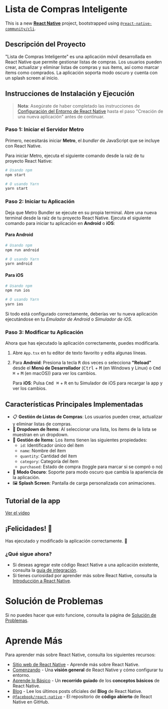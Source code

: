 
# Lista de Compras Inteligente

This is a new [**React Native**](https://reactnative.dev) project, bootstrapped using [`@react-native-community/cli`](https://github.com/react-native-community/cli).

## Descripción del Proyecto
"Lista de Compras Inteligente" es una aplicación móvil desarrollada en React Native que permite gestionar listas de compras. Los usuarios pueden crear, actualizar y eliminar listas de compras y sus ítems, así como marcar ítems como comprados. La aplicación soporta modo oscuro y cuenta con un splash screen al inicio.

## Instrucciones de Instalación y Ejecución

>**Nota**: Asegúrate de haber completado las instrucciones de [Configuración del Entorno de React Native](https://reactnative.dev/docs/environment-setup) hasta el paso "Creación de una nueva aplicación" antes de continuar.

### Paso 1: Iniciar el Servidor Metro

Primero, necesitarás iniciar **Metro**, el _bundler_ de JavaScript que se incluye con React Native.

Para iniciar Metro, ejecuta el siguiente comando desde la raíz de tu proyecto React Native:

```bash
# Usando npm
npm start

# O usando Yarn
yarn start
```

### Paso 2: Iniciar tu Aplicación

Deja que Metro Bundler se ejecute en su propia terminal. Abre una nueva terminal desde la raíz de tu proyecto React Native. Ejecuta el siguiente comando para iniciar tu aplicación en **Android** o **iOS**:

#### Para Android

```bash
# Usando npm
npm run android

# O usando Yarn
yarn android
```

#### Para iOS

```bash
# Usando npm
npm run ios

# O usando Yarn
yarn ios
```

Si todo está configurado correctamente, deberías ver tu nueva aplicación ejecutándose en tu _Emulador de Android_ o _Simulador de iOS_.

### Paso 3: Modificar tu Aplicación

Ahora que has ejecutado la aplicación correctamente, puedes modificarla.

1. Abre `App.tsx` en tu editor de texto favorito y edita algunas líneas.
2. Para **Android**: Presiona la tecla <kbd>R</kbd> dos veces o selecciona **"Reload"** desde el **Menú de Desarrollador** (<kbd>Ctrl</kbd> + <kbd>M</kbd> (en Windows y Linux) o <kbd>Cmd ⌘</kbd> + <kbd>M</kbd> (en macOS)) para ver los cambios.

   Para **iOS**: Pulsa <kbd>Cmd ⌘</kbd> + <kbd>R</kbd> en tu Simulador de iOS para recargar la app y ver los cambios.

## Características Principales Implementadas

- 📋 **Gestión de Listas de Compras**: Los usuarios pueden crear, actualizar y eliminar listas de compras.
- 🔽 **Dropdown de Ítems**: Al seleccionar una lista, los ítems de la lista se muestran en un dropdown.
- 📝 **Gestión de Ítems**: Los ítems tienen las siguientes propiedades:
  - `id`: Identificador único del ítem
  - `name`: Nombre del ítem
  - `quantity`: Cantidad del ítem
  - `category`: Categoría del ítem
  - `purchased`: Estado de compra (toggle para marcar si se compró o no)
- 🌙 **Modo Oscuro**: Soporte para modo oscuro que cambia la apariencia de la aplicación.
- 🖼 **Splash Screen**: Pantalla de carga personalizada con animaciones.

## Tutorial de la app

[Ver el video](./docs/videos/tutorialApp.mp4)


## ¡Felicidades! :tada:

Has ejecutado y modificado la aplicación correctamente. :partying_face:

### ¿Qué sigue ahora?

- Si deseas agregar este código React Native a una aplicación existente, consulta la [guía de integración](https://reactnative.dev/docs/integration-with-existing-apps).
- Si tienes curiosidad por aprender más sobre React Native, consulta la [Introducción a React Native](https://reactnative.dev/docs/getting-started).

# Solución de Problemas

Si no puedes hacer que esto funcione, consulta la página de [Solución de Problemas](https://reactnative.dev/docs/troubleshooting).

# Aprende Más

Para aprender más sobre React Native, consulta los siguientes recursos:

- [Sitio web de React Native](https://reactnative.dev) - Aprende más sobre React Native.
- [Comenzando](https://reactnative.dev/docs/environment-setup) - Una **visión general** de React Native y cómo configurar tu entorno.
- [Aprende lo Básico](https://reactnative.dev/docs/getting-started) - Un **recorrido guiado** de los **conceptos básicos** de React Native.
- [Blog](https://reactnative.dev/blog) - Lee los últimos posts oficiales del **Blog** de React Native.
- [`@facebook/react-native`](https://github.com/facebook/react-native) - El repositorio de **código abierto** de React Native en GitHub.

